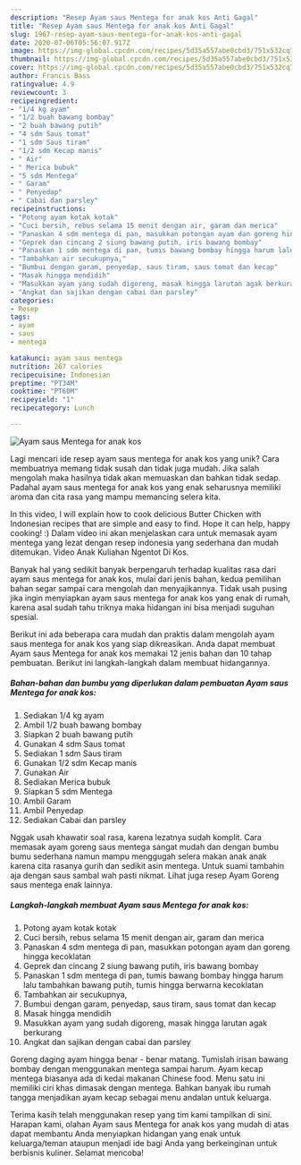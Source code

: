 ```yaml
---
description: "Resep Ayam saus Mentega for anak kos Anti Gagal"
title: "Resep Ayam saus Mentega for anak kos Anti Gagal"
slug: 1967-resep-ayam-saus-mentega-for-anak-kos-anti-gagal
date: 2020-07-06T05:56:07.917Z
image: https://img-global.cpcdn.com/recipes/5d35a557abe0cbd3/751x532cq70/ayam-saus-mentega-for-anak-kos-foto-resep-utama.jpg
thumbnail: https://img-global.cpcdn.com/recipes/5d35a557abe0cbd3/751x532cq70/ayam-saus-mentega-for-anak-kos-foto-resep-utama.jpg
cover: https://img-global.cpcdn.com/recipes/5d35a557abe0cbd3/751x532cq70/ayam-saus-mentega-for-anak-kos-foto-resep-utama.jpg
author: Francis Bass
ratingvalue: 4.9
reviewcount: 3
recipeingredient:
- "1/4 kg ayam"
- "1/2 buah bawang bombay"
- "2 buah bawang putih"
- "4 sdm Saus tomat"
- "1 sdm Saus tiram"
- "1/2 sdm Kecap manis"
- " Air"
- " Merica bubuk"
- "5 sdm Mentega"
- " Garam"
- " Penyedap"
- " Cabai dan parsley"
recipeinstructions:
- "Potong ayam kotak kotak"
- "Cuci bersih, rebus selama 15 menit dengan air, garam dan merica"
- "Panaskan 4 sdm mentega di pan, masukkan potongan ayam dan goreng hingga kecoklatan"
- "Geprek dan cincang 2 siung bawang putih, iris bawang bombay"
- "Panaskan 1 sdm mentega di pan, tumis bawang bombay hingga harum lalu tambahkan bawang putih, tumis hingga berwarna kecoklatan"
- "Tambahkan air secukupnya,"
- "Bumbui dengan garam, penyedap, saus tiram, saus tomat dan kecap"
- "Masak hingga mendidih"
- "Masukkan ayam yang sudah digoreng, masak hingga larutan agak berkurang"
- "Angkat dan sajikan dengan cabai dan parsley"
categories:
- Resep
tags:
- ayam
- saus
- mentega

katakunci: ayam saus mentega 
nutrition: 267 calories
recipecuisine: Indonesian
preptime: "PT34M"
cooktime: "PT60M"
recipeyield: "1"
recipecategory: Lunch

---
```



![Ayam saus Mentega for anak kos](https://img-global.cpcdn.com/recipes/5d35a557abe0cbd3/751x532cq70/ayam-saus-mentega-for-anak-kos-foto-resep-utama.jpg)

Lagi mencari ide resep ayam saus mentega for anak kos yang unik? Cara membuatnya memang tidak susah dan tidak juga mudah. Jika salah mengolah maka hasilnya tidak akan memuaskan dan bahkan tidak sedap. Padahal ayam saus mentega for anak kos yang enak seharusnya memiliki aroma dan cita rasa yang mampu memancing selera kita.

In this video, I will explain how to cook delicious Butter Chicken with Indonesian recipes that are simple and easy to find. Hope it can help, happy cooking! :) Dalam video ini akan menjelaskan cara untuk memasak ayam mentega yang lezat dengan resep indonesia yang sederhana dan mudah ditemukan. Video Anak Kuliahan Ngentot Di Kos.

Banyak hal yang sedikit banyak berpengaruh terhadap kualitas rasa dari ayam saus mentega for anak kos, mulai dari jenis bahan, kedua pemilihan bahan segar sampai cara mengolah dan menyajikannya. Tidak usah pusing jika ingin menyiapkan ayam saus mentega for anak kos yang enak di rumah, karena asal sudah tahu triknya maka hidangan ini bisa menjadi suguhan spesial.


Berikut ini ada beberapa cara mudah dan praktis dalam mengolah ayam saus mentega for anak kos yang siap dikreasikan. Anda dapat membuat Ayam saus Mentega for anak kos memakai 12 jenis bahan dan 10 tahap pembuatan. Berikut ini langkah-langkah dalam membuat hidangannya.

<!--inarticleads1-->

##### Bahan-bahan dan bumbu yang diperlukan dalam pembuatan Ayam saus Mentega for anak kos:

1. Sediakan 1/4 kg ayam
1. Ambil 1/2 buah bawang bombay
1. Siapkan 2 buah bawang putih
1. Gunakan 4 sdm Saus tomat
1. Sediakan 1 sdm Saus tiram
1. Gunakan 1/2 sdm Kecap manis
1. Gunakan  Air
1. Sediakan  Merica bubuk
1. Siapkan 5 sdm Mentega
1. Ambil  Garam
1. Ambil  Penyedap
1. Sediakan  Cabai dan parsley


Nggak usah khawatir soal rasa, karena lezatnya sudah komplit. Cara memasak ayam goreng saus mentega sangat mudah dan dengan bumbu bumu sederhana namun mampu menggugah selera makan anak anak karena cita rasanya gurih dan sedikit asin mentega. Untuk suami tambahin aja dengan saus sambal wah pasti nikmat. Lihat juga resep Ayam Goreng saus mentega enak lainnya. 

<!--inarticleads2-->

##### Langkah-langkah membuat Ayam saus Mentega for anak kos:

1. Potong ayam kotak kotak
1. Cuci bersih, rebus selama 15 menit dengan air, garam dan merica
1. Panaskan 4 sdm mentega di pan, masukkan potongan ayam dan goreng hingga kecoklatan
1. Geprek dan cincang 2 siung bawang putih, iris bawang bombay
1. Panaskan 1 sdm mentega di pan, tumis bawang bombay hingga harum lalu tambahkan bawang putih, tumis hingga berwarna kecoklatan
1. Tambahkan air secukupnya,
1. Bumbui dengan garam, penyedap, saus tiram, saus tomat dan kecap
1. Masak hingga mendidih
1. Masukkan ayam yang sudah digoreng, masak hingga larutan agak berkurang
1. Angkat dan sajikan dengan cabai dan parsley


Goreng daging ayam hingga benar - benar matang. Tumislah irisan bawang bombay dengan menggunakan mentega sampai harum. Ayam kecap mentega biasanya ada di kedai makanan Chinese food. Menu satu ini memiliki ciri khas dimasak dengan mentega. Bahkan banyak ibu rumah tangga menjadikan ayam kecap sebagai menu andalan untuk keluarga. 

Terima kasih telah menggunakan resep yang tim kami tampilkan di sini. Harapan kami, olahan Ayam saus Mentega for anak kos yang mudah di atas dapat membantu Anda menyiapkan hidangan yang enak untuk keluarga/teman ataupun menjadi ide bagi Anda yang berkeinginan untuk berbisnis kuliner. Selamat mencoba!

